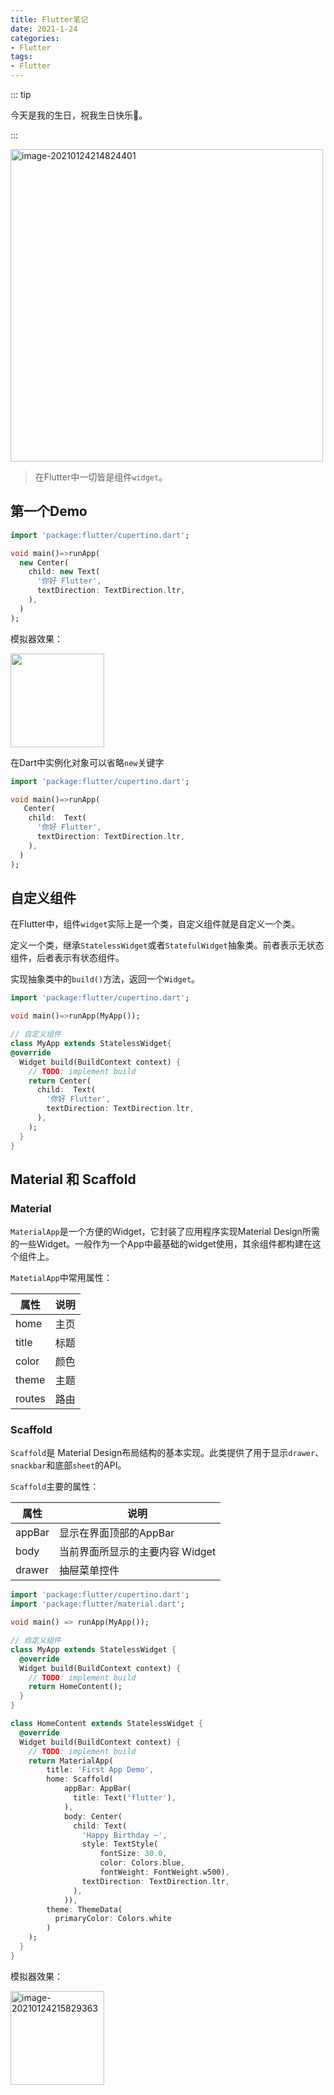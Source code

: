```yaml
---
title: Flutter笔记
date: 2021-1-24
categories:
- Flutter
tags:
- Flutter
---
```




::: tip

今天是我的生日，祝我生日快乐:tada:。

:::

<img src="https://images.shiguangping.com/imgs/20210124214824.png" alt="image-20210124214824401" style="width: 500px"/>



>在Flutter中一切皆是组件`widget`。



## 第一个Demo

```dart
import 'package:flutter/cupertino.dart';

void main()=>runApp(
  new Center(
    child: new Text(
      '你好 Flutter',
      textDirection: TextDirection.ltr,
    ),
  )
);
```



模拟器效果：

<img src="https://images.shiguangping.com/imgs/20210124205345.png" style="width: 150px"/>



在Dart中实例化对象可以省略`new`关键字

```dart
import 'package:flutter/cupertino.dart';

void main()=>runApp(
   Center(
    child:  Text(
      '你好 Flutter',
      textDirection: TextDirection.ltr,
    ),
  )
);
```



## 自定义组件

在Flutter中，组件`widget`实际上是一个类，自定义组件就是自定义一个类。

定义一个类，继承`StatelessWidget`或者`StatefulWidget`抽象类。前者表示无状态组件，后者表示有状态组件。

实现抽象类中的`build()`方法，返回一个`Widget`。

```dart
import 'package:flutter/cupertino.dart';

void main()=>runApp(MyApp());

// 自定义组件
class MyApp extends StatelessWidget{
@override
  Widget build(BuildContext context) {
    // TODO: implement build
    return Center(
      child:  Text(
        '你好 Flutter',
        textDirection: TextDirection.ltr,
      ),
    );
  }
}
```



## Material 和 Scaffold

### Material

`MaterialApp`是一个方便的Widget，它封装了应用程序实现Material Design所需的一些Widget。一般作为一个App中最基础的widget使用，其余组件都构建在这个组件上。

`MatetialApp`中常用属性：

| 属性   | 说明 |
| ------ | ---- |
| home   | 主页 |
| title  | 标题 |
| color  | 颜色 |
| theme  | 主题 |
| routes | 路由 |



### Scaffold

`Scaffold`是 Material Design布局结构的基本实现。此类提供了用于显示`drawer`、`snackbar`和底部`sheet`的API。

`Scaffold`主要的属性：

| 属性   | 说明                            |
| ------ | ------------------------------- |
| appBar | 显示在界面顶部的AppBar          |
| body   | 当前界面所显示的主要内容 Widget |
| drawer | 抽屉菜单控件                    |



```dart
import 'package:flutter/cupertino.dart';
import 'package:flutter/material.dart';

void main() => runApp(MyApp());

// 自定义组件
class MyApp extends StatelessWidget {
  @override
  Widget build(BuildContext context) {
    // TODO: implement build
    return HomeContent();
  }
}

class HomeContent extends StatelessWidget {
  @override
  Widget build(BuildContext context) {
    // TODO: implement build
    return MaterialApp(
        title: 'First App Demo',
        home: Scaffold(
            appBar: AppBar(
              title: Text('flutter'),
            ),
            body: Center(
              child: Text(
                'Happy Birthday ~',
                style: TextStyle(
                    fontSize: 30.0,
                    color: Colors.blue,
                    fontWeight: FontWeight.w500),
                textDirection: TextDirection.ltr,
              ),
            )),
        theme: ThemeData(
          primaryColor: Colors.white
        )
    );
  }
}
```

模拟器效果：

<img src="https://images.shiguangping.com/imgs/20210124215829.png" alt="image-20210124215829363" style="width: 150px;" />



